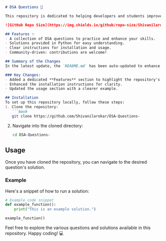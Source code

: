 ```markdown
# DSA Questions 🚀

This repository is dedicated to helping developers and students improve their skills in Data Structures and Algorithms (DSA) through a collection of curated questions and solutions.

![GitHub Repo Size](https://img.shields.io/github/repo-size/Shivanilarokar/DSA-Questions-) ![Contributors](https://img.shields.io/github/contributors/Shivanilarokar/DSA-Questions-) ![Issues](https://img.shields.io/github/issues/Shivanilarokar/DSA-Questions-)

## Features ✨
- A collection of DSA questions to practice and enhance your skills.
- Solutions provided in Python for easy understanding.
- Clear instructions for installation and usage.
- Community-driven: contributions are welcome!

## Summary of the Changes
In the latest update, the `README.md` has been auto-updated to enhance clarity and provide better instructions for users.

### Key Changes:
- Added a dedicated **Features** section to highlight the repository's offerings.
- Enhanced the installation instructions for clarity.
- Updated the usage section with a clearer example.

## Installation
To set up this repository locally, follow these steps:
1. Clone the repository:
   ```bash
   git clone https://github.com/Shivanilarokar/DSA-Questions-
   ```
2. Navigate into the cloned directory:
   ```bash
   cd DSA-Questions-
   ```

## Usage
Once you have cloned the repository, you can navigate to the desired question's solution.

### Example
Here's a snippet of how to run a solution:

```python
# Example code snippet
def example_function():
    print("This is an example solution.")

example_function()
```

Feel free to explore the various questions and solutions available in this repository. Happy coding! 💻
```